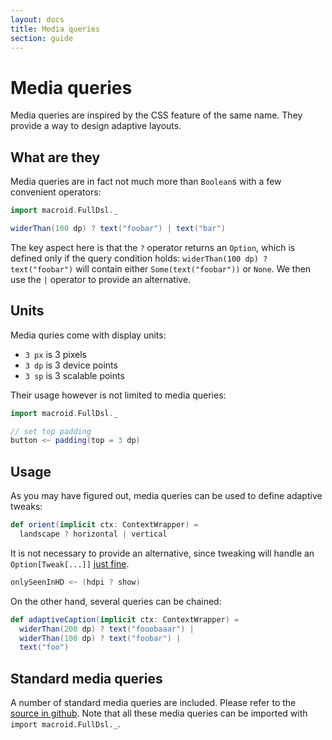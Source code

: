 ```yaml
---
layout: docs
title: Media queries
section: guide
---
```


# Media queries

Media queries are inspired by the CSS feature of the same name. They provide a way to design adaptive layouts.

## What are they

Media queries are in fact not much more than `Boolean`s with a few convenient operators:

```scala
import macroid.FullDsl._

widerThan(100 dp) ? text("foobar") | text("bar")
```

The key aspect here is that the `?` operator returns an `Option`, which
is defined only if the query condition holds:
`widerThan(100 dp) ? text("foobar")` will contain either `Some(text("foobar"))` or
`None`. We then use the `|` operator to provide an alternative.

## Units

Media quries come with display units:

* `3 px` is 3 pixels
* `3 dp` is 3 device points
* `3 sp` is 3 scalable points

Their usage however is not limited to media queries:

```scala
import macroid.FullDsl._

// set top padding
button <~ padding(top = 3 dp)
```

## Usage

As you may have figured out, media queries can be used to define adaptive tweaks:

```scala
def orient(implicit ctx: ContextWrapper) =
  landscape ? horizontal | vertical
```

It is not necessary to provide an alternative, since tweaking will handle an `Option[Tweak[...]]`
[just fine](Advanced.html).

```scala
onlySeenInHD <~ (hdpi ? show)
```

On the other hand, several queries can be chained:

```scala
def adaptiveCaption(implicit ctx: ContextWrapper) =
  widerThan(200 dp) ? text("fooobaaar") |
  widerThan(100 dp) ? text("foobar") |
  text("foo")
```

## Standard media queries

A number of standard media queries are included. Please refer to the [source in github](https://github.com/47deg/macroid/blob/master/macroid-core/src/main/scala/macroid/MediaQueries.scala).
Note that all these media queries can be imported with `import macroid.FullDsl._`.